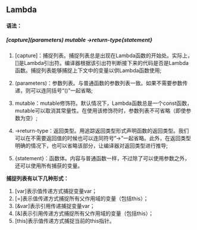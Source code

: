 

## Lambda

#### 语法：

##### [capture\](parameters) mutable ->return-type{statement}

1. [capture]：捕捉列表。捕捉列表总是出现在Lambda函数的开始处。实际上，[]是Lambda引出符。编译器根据该引出符判断接下来的代码是否是Lambda函数。捕捉列表能够捕捉上下文中的变量以供Lambda函数使用;

2. (parameters)：参数列表。与普通函数的参数列表一致。如果不需要参数传递，则可以连同括号“()”一起省略;

3. mutable：mutable修饰符。默认情况下，Lambda函数总是一个const函数，mutable可以取消其常量性。在使用该修饰符时，参数列表不可省略（即使参数为空）;

4. ->return-type：返回类型。用追踪返回类型形式声明函数的返回类型。我们可以在不需要返回值的时候也可以连同符号”->”一起省略。此外，在返回类型明确的情况下，也可以省略该部分，让编译器对返回类型进行推导;

5. {statement}：函数体。内容与普通函数一样，不过除了可以使用参数之外，还可以使用所有捕获的变量。

**捕捉列表有以下几种形式：**

1. [var]表示值传递方式捕捉变量var；
2. [=]表示值传递方式捕捉所有父作用域的变量（包括this）；
3. [&var]表示引用传递捕捉变量var；
4. [&]表示引用传递方式捕捉所有父作用域的变量（包括this）；
5. [this]表示值传递方式捕捉当前的this指针。

